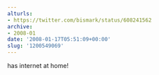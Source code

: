 ```yaml
---
alturls:
- https://twitter.com/bismark/status/608241562
archive:
- 2008-01
date: '2008-01-17T05:51:09+00:00'
slug: '1200549069'
---
```


has internet at home!

